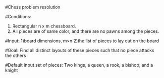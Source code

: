 #Chess problem resolution

#Conditions:
1) Rectangular n x m chessboard.
2) All pieces are of same color, and there are no pawns among the pieces.

#Input:
1)board dimensions, m×n
2)the list of pieces to lay out on the board

#Goal:
Find all distinct layouts of these pieces such that no piece attacks the others

#Default input set of pieces:
Two kings, a queen, a rook, a bishop, and a knight
